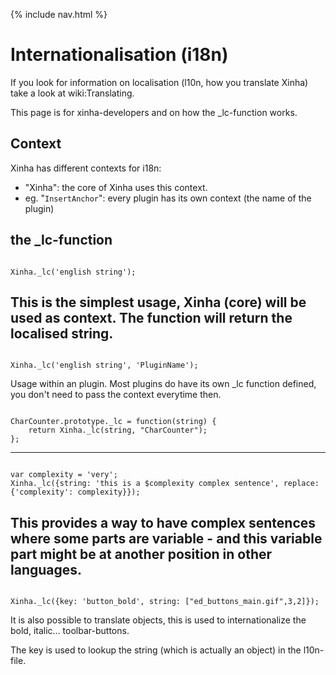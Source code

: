 {% include nav.html %}

# Internationalisation (i18n)

If you look for information on localisation (l10n, how you translate Xinha) take a look at wiki:Translating.

This page is for xinha-developers and on how the _lc-function works.

## Context
Xinha has different contexts for i18n:

 * "Xinha": the core of Xinha uses this context.
 * eg. "`InsertAnchor`": every plugin has its own context (the name of the plugin)

## the _lc-function

```

Xinha._lc('english string');
```

This is the simplest usage, Xinha (core) will be used as context. The function will return the localised string.
----

```

Xinha._lc('english string', 'PluginName');
```

Usage within an plugin. Most plugins do have its own _lc function defined, you don't need to pass the context everytime then.

```

CharCounter.prototype._lc = function(string) {
    return Xinha._lc(string, "CharCounter");
};
```

----

```

var complexity = 'very';
Xinha._lc({string: 'this is a $complexity complex sentence', replace:{'complexity': complexity}});
```

This provides a way to have complex sentences where some parts are variable - and this variable part might be at another position in other languages.
----

```

Xinha._lc({key: 'button_bold', string: ["ed_buttons_main.gif",3,2]});
```

It is also possible to translate objects, this is used to internationalize the bold, italic... toolbar-buttons.

The key is used to lookup the string (which is actually an object) in the l10n-file.

